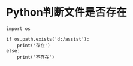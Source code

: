 # Python判断文件是否存在

```
import os

if os.path.exists('d:/assist'):
    print('存在')
else:
    print('不存在')
```
